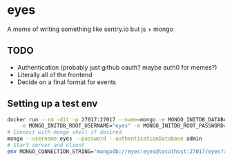 # eyes

A meme of writing something like sentry.io but js + mongo

## TODO

- Authentication (probably just github oauth? maybe auth0 for memes?)
- Literally all of the frontend
- Decide on a final format for events

## Setting up a test env

```Bash
docker run --rm -dit -p 27017:27017 --name=mongo -e MONGO_INITDB_DATABASE="eyes" \
    -e MONGO_INITDB_ROOT_USERNAME="eyes" -e MONGO_INITDB_ROOT_PASSWORD="eyes" mongo:latest
# Connect with mongo shell if desired
mongo --username eyes --password --authenticationDatabase admin
# Start server and client
env MONGO_CONNECTION_STRING="mongodb://eyes:eyes@localhost:27017/eyes?authSource=admin" PORT=8192 yarn dev
```
